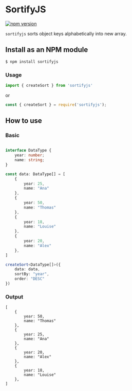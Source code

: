 # SortifyJS

[![npm version](https://img.shields.io/npm/v/sortifyjs)](https://www.npmjs.com/package/sortifyjs)

`sortifyjs` sorts object keys alphabetically into new array.

## Install as an NPM module

```bash
$ npm install sortifyjs
```

### Usage

```TypeScript
import { createSort } from 'sortifyjs'
```

or

```JavaScript
const { createSort } = require('sortifyjs');
```

## How to use

### Basic

```TypeScript

interface DataType {
    year: number;
    name: string;
}

const data: DataType[] = [
    {
        year: 25,
        name: "Ana"
    },
    {
        year: 50,
        name: "Thomas"
    },
    {
        year: 18,
        name: "Louise"
    },
    {
        year: 20,
        name: "Alex"
    },
]

createSort<DataType[]>({
    data: data,
    sortBy: "year",
    order: "DESC"
})
```

### Output
```Text
[
    {
        year: 50,
        name: "Thomas"
    },
    {
        year: 25,
        name: "Ana"
    },
    {
        year: 20,
        name: "Alex"
    },
    {
        year: 18,
        name: "Louise"
    },
]
```



